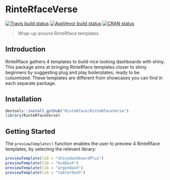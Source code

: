 # RinteRfaceVerse
[![Travis build status](https://travis-ci.org/RinteRface/RinteRfaceVerse.svg?branch=master)](https://travis-ci.org/RinteRface/RinteRfaceVerse)
[![AppVeyor build status](https://ci.appveyor.com/api/projects/status/github/RinteRface/RinteRfaceVerse?branch=master&svg=true)](https://ci.appveyor.com/project/RinteRface/RinteRfaceVerse)
[![CRAN status](https://www.r-pkg.org/badges/version/RinteRfaceVerse)](https://cran.r-project.org/package=RinteRfaceVerse)

> Wrap-up around RinteRface templates


## Introduction
RinteRface gathers 4 templates to build nice looking dashboards with shiny. This package
aims at bringing RinteRface templates closer to shiny beginners by suggesting plug and play
boilerplates, ready to be cutsomized. These templates are different from showcases you can
find in each separate package.

## Installation

```r
devtools::install_github("RinteRface/RinteRfaceVerse")
library(RinteRfaceVerse)
```

## Getting Started

The `previewTemplate()` function enables the user to preview 4 RinteRface templates, by selecting
the relevant library:

```r
previewTemplate(lib = "shinydashboardPlus")
previewTemplate(lib = "bs4Dash")
previewTemplate(lib = "argonDash")
previewTemplate(lib = "tablerDash")
```